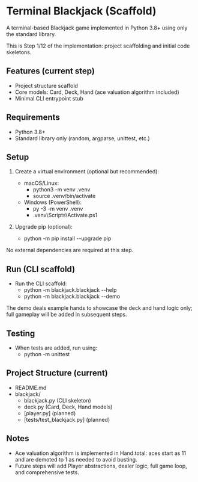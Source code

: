 # Terminal Blackjack (Scaffold)

A terminal-based Blackjack game implemented in Python 3.8+ using only the standard library.

This is Step 1/12 of the implementation: project scaffolding and initial code skeletons.

## Features (current step)
- Project structure scaffold
- Core models: Card, Deck, Hand (ace valuation algorithm included)
- Minimal CLI entrypoint stub

## Requirements
- Python 3.8+
- Standard library only (random, argparse, unittest, etc.)

## Setup
1) Create a virtual environment (optional but recommended):
   - macOS/Linux:
     - python3 -m venv .venv
     - source .venv/bin/activate
   - Windows (PowerShell):
     - py -3 -m venv .venv
     - .venv\Scripts\Activate.ps1

2) Upgrade pip (optional):
   - python -m pip install --upgrade pip

No external dependencies are required at this step.

## Run (CLI scaffold)
- Run the CLI scaffold:
  - python -m blackjack.blackjack --help
  - python -m blackjack.blackjack --demo

The demo deals example hands to showcase the deck and hand logic only; full gameplay will be added in subsequent steps.

## Testing
- When tests are added, run using:
  - python -m unittest

## Project Structure (current)
- README.md
- blackjack/
  - blackjack.py   (CLI skeleton)
  - deck.py        (Card, Deck, Hand models)
  - [player.py]    (planned)
  - [tests/test_blackjack.py] (planned)

## Notes
- Ace valuation algorithm is implemented in Hand.total: aces start as 11 and are demoted to 1 as needed to avoid busting.
- Future steps will add Player abstractions, dealer logic, full game loop, and comprehensive tests.

